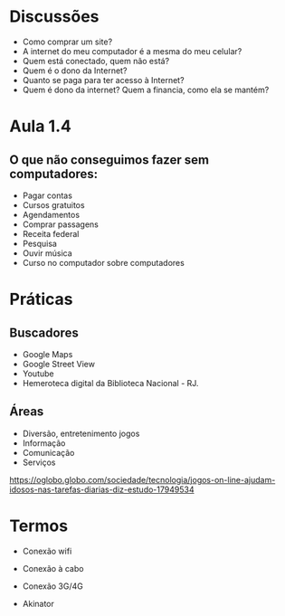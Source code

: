 # Discussões
- Como comprar um site?
- A internet do meu computador é a mesma do meu celular?
- Quem está conectado, quem não está?
- Quem é o dono da Internet?
- Quanto se paga para ter acesso à Internet?
- Quem é dono da internet? Quem a financia, como ela se mantém?

# Aula 1.4

## O que não conseguimos fazer sem computadores:
- Pagar contas
- Cursos gratuitos
- Agendamentos
- Comprar passagens
- Receita federal
- Pesquisa
- Ouvir música
- Curso no computador sobre computadores

# Práticas

## Buscadores
- Google Maps
- Google Street View
- Youtube
- Hemeroteca digital da Biblioteca Nacional - RJ.

## Áreas
- Diversão, entretenimento jogos
- Informação
- Comunicação
- Serviços

https://oglobo.globo.com/sociedade/tecnologia/jogos-on-line-ajudam-idosos-nas-tarefas-diarias-diz-estudo-17949534

# Termos
- Conexão wifi
- Conexão à cabo
- Conexão 3G/4G

- Akinator